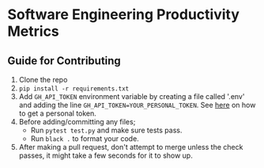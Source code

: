 # Software Engineering Productivity Metrics

## Guide for Contributing

1. Clone the repo
2. `pip install -r requirements.txt`
3.  Add `GH_API_TOKEN` environment variable by creating a file called '.env' and adding the line `GH_API_TOKEN=YOUR_PERSONAL_TOKEN`. See [here](https://docs.github.com/en/authentication/keeping-your-account-and-data-secure/creating-a-personal-access-token) on how to get a personal token.
4. Before adding/committing any files;
    - Run `pytest test.py` and make sure tests pass.
    - Run `black .` to format your code.
5. After making a pull request, don't attempt to merge unless the check passes, it might take a few seconds for it to show up.
